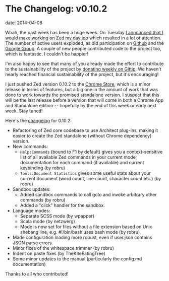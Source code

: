 The Changelog: v0.10.2
======================
date: 2014-04-08

Woah, the past week has been a huge week. On Tuesday [I announced that I would make working on Zed my day job][1] which resulted in a *lot* of attention. The number of active users exploded, as did participation on [Github][2] and the [Google Group][3]. A couple of new people contributed code to the project too, which is fantastic. I couldn't be happier!

I'm also happy to see that many of you already made the effort to contribute to the sustainability of the project by [donating weekly on Gittip][4]. We haven't nearly reached financial sustainability of the project, but it's encouraging!

I just pushed Zed version 0.10.2 to the [Chrome Store][5], which is a minor release in terms of features, but a big one in the amount of work that was done to work towards the promised standalone version. I suspect that this will be the last release before a version that will come in both a Chrome App and Standalone edition -- hopefully by the end of this week or early next week. Stay tuned!

Here's the [changelog][6] for 0.10.2:

*   Refactoring of Zed core codebase to use Architect plug-ins, making it easier to create the Zed standalone (without Chrome dependency) version.
*   New commands:
    *   `Help:Commands` (bound to F1 by default) gives you a context-sensitive list of all available Zed commands in your current mode, documentation for each command (if available) and current keybinding (by robru)
    *   `Tools:Document Statistics` gives some useful stats about your current document (word count, line count, character count etc.) (by robru)
*   Sandbox updates:
    *   Added sandbox commands to call goto and invoke arbitrary other commands (by robru)
    *   Added a "click" handler for the sandbox.
*   Language modes:
    *   Separate SCSS mode (by wpapper)
    *   Scala mode (by netzwerg)
    *   Mode is now set for files without a file extension based on Unix shebang line, e.g. #!/bin/bash uses bash mode (by robru)
*   Made configuration loading more robust, even if user.json contains JSON parse errors.
*   Minor fixes of the whitespace trimmer (by robru)
*   Indent on paste fixes (by TheKiteEatingTree)
*   Some minor updates to the manual (particularly the config.md documentation)

Thanks to all who contributed!

 [1]: http://zedapp.org/2014/04/zed-the-next-phase/
 [2]: https://github.com/zedapp/zed
 [3]: https://groups.google.com/forum/#!forum/zed-user
 [4]: https://www.gittip.com/zefhemel/
 [5]: https://chrome.google.com/webstore/detail/zed-code-editor/pfmjnmeipppmcebplngmhfkleiinphhp
 [6]: https://github.com/zedapp/zed/blob/master/app/manual/changelog.md
